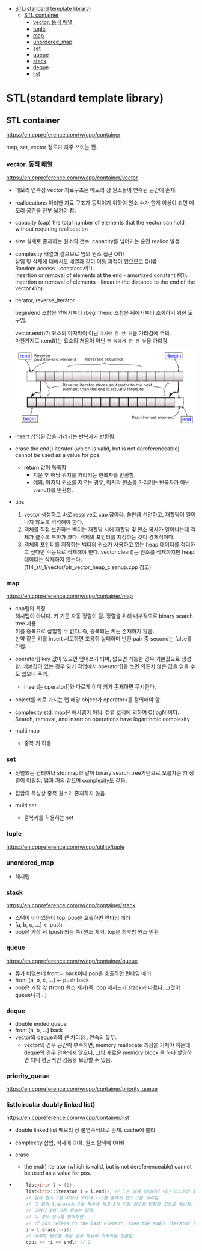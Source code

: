 <!-- toc -->

-   [STL(standard template library)](#stlstandard-template-library)
    -   [STL container](#stl-container)
        -   [vector. 동적 배열](#vector-%EB%8F%99%EC%A0%81-%EB%B0%B0%EC%97%B4)
        -   [tuple](#tuple)
        -   [map](#map)
        -   [unordered_map](#unordered_map)
        -   [set](#set)
        -   [queue](#queue)
        -   [stack](#stack)
        -   [deque](#deque)
        -   [list](#list)

<!-- tocstop -->

# STL(standard template library)

## STL container

https://en.cppreference.com/w/cpp/container

map, set, vector 정도가 자주 쓰이는 편.

### vector. 동적 배열

https://en.cppreference.com/w/cpp/container/vector

-   메모리 연속성
    vector 자료구조는 메모리 상 원소들이 연속된 공간에 존재.

-   reallocations
    이러한 자료 구조가 동적이기 위하여 원소 수가 한계 이상이 되면 메모리 공간을 전부 옮겨야 함.

-   capacity (cap)
    the total number of elements that the vector can hold without requiring reallocation

-   size
    실제로 존재하는 원소의 갯수. capacity를 넘어가는 순간 realloc 발생.

-   complexity
    배열과 같으므로 임의 원소 접근 O(1)  
    삽입 및 삭제에 대해서도 배열과 같이 이동 과정이 있으므로 O(N)  
    Random access - constant 𝓞(1).  
    Insertion or removal of elements at the end - amortized constant 𝓞(1).  
    Insertion or removal of elements - linear in the distance to the end of the vector 𝓞(n).

-   iterator, reverse_iterator

    begin/end 조합은 앞에서부터
    rbegin/rend 조합은 뒤에서부터 조회하기 위한 도구임.

    vector<T>.end()가 요소의 마지막이 아닌 `마지막 한 칸 뒤`을 가리킴에 주의.  
    마찬가지로 r.end()는 요소의 처음이 아닌 `맨 앞에서 한 칸 앞`을 가리킴.

    <img src="../imgs/range-rbegin-rend.svg" />

-   insert
    삽입된 값을 가리키는 반복자가 반환됨.

-   erase
    the end() iterator (which is valid, but is not dereferenceable) cannot be used as a value for pos.

    -   return 값이 독특함
        -   지운 후 해당 위치를 가리키는 반복자를 반환함.
        -   예외: 마지막 원소를 지우는 경우, 마지막 원소를 가리키는 반복자가 아닌 v.end()를 반환함.

-   tips
    1. vector 생성하고 바로 reserve로 cap 잡아라. 쓸만큼 선언하고, 재할당이 일어나지 않도록 넉넉해야 한다.
    2. 객체를 직접 보관하는 벡터는 재할당 시에 재할당 및 원소 복사가 일어나는데 객체가 클수록 부하가 크다. 객체의 포인터를 지정하는 것이 경제적이다.
    3. 객체의 포인터를 저장하는 벡터의 원소가 사용하고 있는 heap 데이터를 정리하고 싶다면 수동으로 삭제해야 한다. vector.clear()는 원소를 삭제하지만 heap 데이터는 삭제하지 않는다. (114_stl_1/vector/ptr_vector_heap_cleanup.cpp 참고)

### map

https://en.cppreference.com/w/cpp/container/map

-   cpp맵의 특징  
    해시맵이 아니다.
    키 기준 자동 정렬이 됨. 정렬을 위해 내부적으로 binary search tree 사용.  
    키를 중복으로 삽입할 수 없다. 즉, 중복되는 키는 존재하지 않음.  
    만약 같은 키를 insert 시도하면 조용히 실패하며 반환 pair 중 second는 false를 가짐.

-   operator[]
    key 값이 있으면 덮어쓰기 되며, 없으면 가능한 경우 기본값으로 생성함. 기본값이 있는 경우 읽기 작업에서 operator[]를 쓰면 의도치 않은 값을 얻을 수도 있으니 주의.

    -   insert는 operator[]와 다르게 이미 키가 존재하면 무시한다.

-   object를 키로 가지는 맵
    해당 object가 operator<를 정의해야 함.

-   complexity
    std::map은 해시맵이 아님. 정렬 로직에 의하여 O(logN)이다.
    Search, removal, and insertion operations have logarithmic complexity

-   multi map
    -   중복 키 허용

### set

-   정렬되는 컨테이너
    std::map과 같이 binary search tree기반으로 오름차순 키 정렬이 이뤄짐.
    맵과 거의 같으며 complexity도 같음.

-   집합의 특성상 중복 원소가 존재하지 않음.

-   multi set
    -   중복키를 허용하는 set

### tuple

https://en.cppreference.com/w/cpp/utility/tuple

### unordered_map

-   해시맵

### stack

https://en.cppreference.com/w/cpp/container/stack

-   스택이 비어있는데 top, pop을 호출하면 런타임 에러
-   [a, b, c, ...] <- push
-   pop은 가장 뒤 (push 되는 쪽) 원소 제거. top은 최후방 원소 반환

### queue

https://en.cppreference.com/w/cpp/container/queue

-   큐가 비었는데 front나 back이나 pop을 호출하면 런타임 에러
-   front [a, b, c, ...] <- push back
-   pop은 가장 앞 (front) 원소 제거(즉, pop 메서드가 stack과 다르다. 그것이 queue니까...)

### deque

-   double ended queue
-   front [a, b, ...] back
-   vector와 deque와의 큰 차이점 : 연속의 유무.
    -   vector의 경우 공간이 부족하면, memory reallocate 과정을 거쳐야 하는데 deque의 경우 연속되지 않으니, 그냥 새로운 memory block 을 하나 할당하면 되니 평균적인 성능을 보장할 수 있음.

### priority_queue

https://en.cppreference.com/w/cpp/container/priority_queue

### list(circular doubly linked list)

https://en.cppreference.com/w/cpp/container/list

-   double linked list
    메모리 상 불연속적으로 존재. cache에 불리.

-   complexity
    삽입, 삭제에 O(1). 원소 탐색에 O(N)

-   erase
    -   the end() iterator (which is valid, but is not dereferenceable) cannot be used as a value for pos.
-   ```cpp
        list<int> l = {1};
        list<int>::iterator i = l.end(); // i는 실제 데이터가 아닌 리스트의 끝을 나타내는 특별한 위치.
        // 실제 원소 3을 지우기 위하여 --i를 통해서 원소 3을 가리킴.
        // 그 결과 l.erase는 3을 지우게 되고 3의 다음 원소를 반환할 것으로 예상됨.
        // 그러나 3의 다음 원소는 없음.
        // 이 경우 문서를 읽어보면
        // If pos refers to the last element, then the end() iterator is returned.
        i = l.erase(--i);
        // 마지막 원소를 지운 경우 똑같이 마지막을 반환함.
        cout << *i << endl; // 2
    ```

